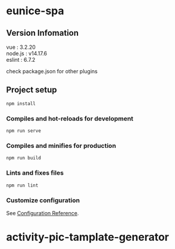 # eunice-spa

## Version Infomation
vue : 3.2.20  
node.js : v14.17.6  
eslint : 6.7.2  
  
check package.json for other plugins

## Project setup
```
npm install
```

### Compiles and hot-reloads for development
```
npm run serve
```

### Compiles and minifies for production
```
npm run build
```

### Lints and fixes files
```
npm run lint
```

### Customize configuration
See [Configuration Reference](https://cli.vuejs.org/config/).
# activity-pic-tamplate-generator
